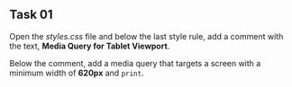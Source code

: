 ## Task 01
Open the *styles.css* file and below the last style rule, add a comment with the text,  **Media Query for Tablet Viewport**.

Below the comment, add a media query that targets a screen with a minimum width of **620px** and `print`.
